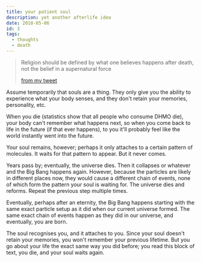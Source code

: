 ```yaml
---
title: your patient soul
description: yet another afterlife idea
date: 2018-05-06
id: 3
tags:
  - thoughts
  - death
---
```

> Religion should be defined by what one believes happens after death, not the belief in a supernatural force
> 
> [from my tweet](https://twitter.com/Sheep_tester/status/934652746774454272)

Assume temporarily that souls are a thing. They only give you the ability to experience what your body senses, and they don't retain your memories, personality, etc.

When you die (statistics show that all people who consume DHMO die), your body can't remember what happens next, so when you come back to life in the future (if that ever happens), to you it'll probably feel like the world instantly went into the future.

Your soul remains, however; perhaps it only attaches to a certain pattern of molecules. It waits for that pattern to appear. But it never comes.

Years pass by; eventually, the universe dies. Then it collapses or whatever and the Big Bang happens again. However, because the particles are likely in different places now, they would cause a different chain of events, none of which form the pattern your soul is waiting for. The universe dies and reforms. Repeat the previous step multiple times.

Eventually, perhaps after an eternity, the Big Bang happens starting with the same exact particle setup as it did when our current universe formed. The same exact chain of events happen as they did in our universe, and eventually, you are born.

The soul recognises you, and it attaches to you. Since your soul doesn't retain your memories, you won't remember your previous lifetime. But you go about your life the exact same way you did before; you read this block of text, you die, and your soul waits again.
